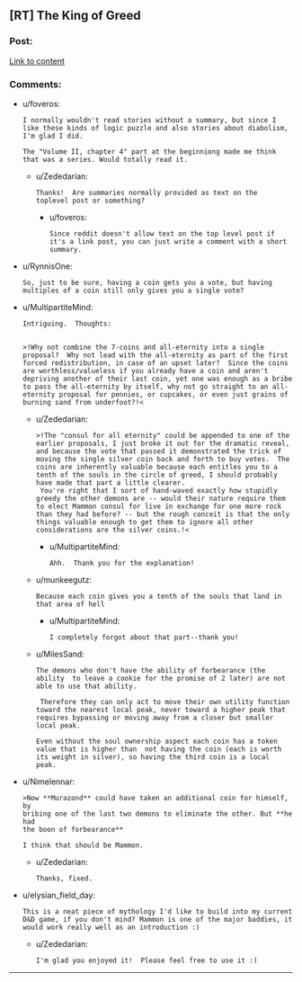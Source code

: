 ## [RT] The King of Greed

### Post:

[Link to content](https://medium.com/@zededarian/the-king-of-greed-c877b42048f9)

### Comments:

- u/foveros:
  ```
  I normally wouldn't read stories without a summary, but since I like these kinds of logic puzzle and also stories about diabolism, I'm glad I did.

  The "Volume II, chapter 4" part at the beginniong made me think that was a series. Would totally read it.
  ```

  - u/Zededarian:
    ```
    Thanks!  Are summaries normally provided as text on the toplevel post or something?
    ```

    - u/foveros:
      ```
      Since reddit doesn't allow text on the top level post if it's a link post, you can just write a comment with a short summary.
      ```

- u/RynnisOne:
  ```
  So, just to be sure, having a coin gets you a vote, but having multiples of a coin still only gives you a single vote?
  ```

- u/MultipartiteMind:
  ```
  Intriguing.  Thoughts:  


  >!Why not combine the 7-coins and all-eternity into a single proposal?  Why not lead with the all-eternity as part of the first forced redistribution, in case of an upset later?  Since the coins are worthless/valueless if you already have a coin and aren't depriving another of their last coin, yet one was enough as a bribe to pass the all-eternity by itself, why not go straight to an all-eternity proposal for pennies, or cupcakes, or even just grains of burning sand from underfoot?!<
  ```

  - u/Zededarian:
    ```
    >!The "consul for all eternity" could be appended to one of the earlier proposals, I just broke it out for the dramatic reveal, and because the vote that passed it demonstrated the trick of moving the single silver coin back and forth to buy votes.  The coins are inherently valuable because each entitles you to a tenth of the souls in the circle of greed, I should probably have made that part a little clearer. 
     You're right that I sort of hand-waved exactly how stupidly greedy the other demons are -- would their nature require them to elect Mammon consul for live in exchange for one more rock than they had before? -- but the rough conceit is that the only things valuable enough to get them to ignore all other considerations are the silver coins.!<
    ```

    - u/MultipartiteMind:
      ```
      Ahh.  Thank you for the explanation!
      ```

  - u/munkeegutz:
    ```
    Because each coin gives you a tenth of the souls that land in that area of hell
    ```

    - u/MultipartiteMind:
      ```
      I completely forgot about that part--thank you!
      ```

  - u/MilesSand:
    ```
    The demons who don't have the ability of forbearance (the ability  to leave a cookie for the promise of 2 later) are not able to use that ability.

     Therefore they can only act to move their own utility function toward the nearest local peak, never toward a higher peak that requires bypassing or moving away from a closer but smaller local peak.

    Even without the soul ownership aspect each coin has a token value that is higher than  not having the coin (each is worth its weight in silver), so having the third coin is a local peak.
    ```

- u/Nimelennar:
  ```
  >Now **Murazond** could have taken an additional coin for himself, by
  bribing one of the last two demons to eliminate the other. But **he had
  the boon of forbearance**

  I think that should be Mammon.
  ```

  - u/Zededarian:
    ```
    Thanks, fixed.
    ```

- u/elysian_field_day:
  ```
  This is a neat piece of mythology I'd like to build into my current D&D game, if you don't mind? Mammon is one of the major baddies, it would work really well as an introduction :)
  ```

  - u/Zededarian:
    ```
    I'm glad you enjoyed it!  Please feel free to use it :)
    ```

---

